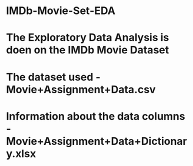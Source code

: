# IMDb-Movie-Set-EDA
# The Exploratory Data Analysis is doen on the IMDb Movie Dataset
# The dataset used - Movie+Assignment+Data.csv
# Information about the data columns - Movie+Assignment+Data+Dictionary.xlsx
